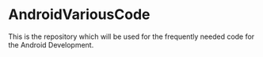 # AndroidVariousCode
This is the repository which will be used for the frequently needed code for the Android Development.